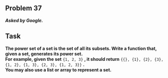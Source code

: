 ## Problem 37
***Asked by Google.***
## Task
**The power set of a set is the set of all its subsets. Write a function that, given a set, generates its power set.**  
**For example, given the set** `{1, 2, 3}` **, it should return** `{{}, {1}, {2}, {3}, {1, 2}, {1, 3}, {2, 3}, {1, 2, 3}}` **.**  
**You may also use a list or array to represent a set.**
